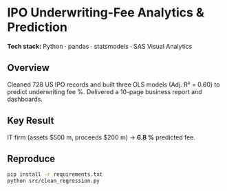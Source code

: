 # IPO Underwriting-Fee Analytics & Prediction

**Tech stack:** Python · pandas · statsmodels · SAS Visual Analytics  

## Overview  
Cleaned 728 US IPO records and built three OLS models (Adj. R² = 0.60) to predict underwriting fee %. Delivered a 10-page business report and dashboards.

## Key Result  
IT firm (assets $500 m, proceeds $200 m) → **6.8 %** predicted fee.
## Reproduce

```bash
pip install -r requirements.txt
python src/clean_regression.py
